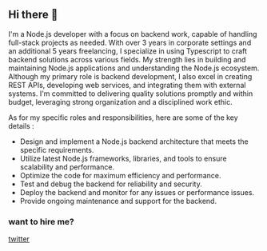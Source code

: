 ## Hi there 👋

I'm a Node.js developer with a focus on backend work, capable of handling full-stack projects as needed. With over 3 years in corporate settings and an additional 5 years freelancing, I specialize in using Typescript to craft backend solutions across various fields. My strength lies in building and maintaining Node.js applications and understanding the Node.js ecosystem. Although my primary role is backend development, I also excel in creating REST APIs, developing web services, and integrating them with external systems. I'm committed to delivering quality solutions promptly and within budget, leveraging strong organization and a disciplined work ethic.

As for my specific roles and responsibilities, here are some of the key details :

- Design and implement a Node.js backend architecture that meets the specific requirements.
- Utilize latest Node.js frameworks, libraries, and tools to ensure scalability and performance.
- Optimize the code for maximum efficiency and performance.
- Test and debug the backend for reliability and security.
- Deploy the backend and monitor for any issues or performance issues.
- Provide ongoing maintenance and support for the backend.



### want to hire me?

[twitter](https://twitter.com/rahman_1st)

<!--
**rachmanzz/rachmanzz** is a ✨ _special_ ✨ repository because its `README.md` (this file) appears on your GitHub profile.
